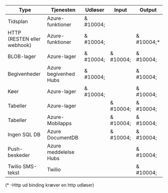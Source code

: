 Type | Tjenesten | Udløser | Input | Output 
-----|---------|---------|-------|--------
Tidsplan | Azure-funktioner | & #10004; |  | 
HTTP (RESTEN eller webhook) | Azure-funktioner | & #10004; |  | & #10004;\*
BLOB-lager | Azure-lager | & #10004; | & #10004; | & #10004; 
Begivenheder | Azure begivenhed Hubs | & #10004; | | & #10004;
Køer | Azure-lager | & #10004; |  | & #10004;
Tabeller | Azure-lager |  | & #10004; | & #10004;
Tabeller | Azure-Mobilapps |  | & #10004; | & #10004;
Ingen SQL DB | Azure DocumentDB |  | & #10004; | & #10004;
Push-beskeder | Azure meddelelse Hubs | | | & #10004;
Twilio SMS-tekst | Twilio | | | & #10004;

(\* -Http ud binding kræver en http udløser)